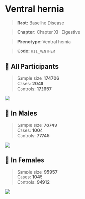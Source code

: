 # Ventral hernia

> **Root:** Baseline Disease  

> **Chapter:** Chapter XI- Digestive  

> **Phenotype:** Ventral hernia  

> **Code:** `K11_VENTHER`

## 🧪 All Participants  
> Sample size: **174706**  
> Cases: **2049**  
> Controls: **172657**
<img src="/Disease/Figures/ALL/Incidence/K11_VENTHER.png"/>
<CsvTable src="/Disease_Data/ALL/Incidence/COX_K11_VENTHER.csv" label="🔍 View full results" />

## 👨 In Males  
> Sample size: **78749**  
> Cases: **1004**  
> Controls: **77745**
<img src="/Disease/Figures/Male/Incidence/K11_VENTHER.png"/>
<CsvTable src="/Disease_Data/Male/Incidence/COX_K11_VENTHER.csv" label="🔍 View full results" />

## 👩 In Females  
> Sample size: **95957**  
> Cases: **1045**  
> Controls: **94912**
<img src="/Disease/Figures/Female/Incidence/K11_VENTHER.png"/>
<CsvTable src="/Disease_Data/Female/Incidence/COX_K11_VENTHER.csv" label="🔍 View full results" />
